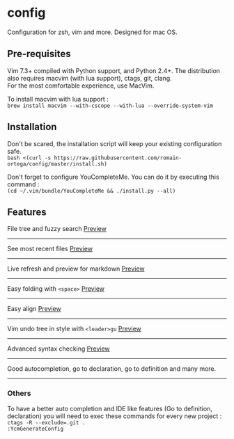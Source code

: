 # config
Configuration for zsh, vim and more. Designed for mac OS.

## Pre-requisites
Vim 7.3+ compiled with Python support, and Python 2.4+.
The distribution also requires macvim (with lua support), ctags, git, clang.  
For the most comfortable experience, use MacVim.  

To install macvim with lua support :  
`brew install macvim --with-cscope --with-lua --override-system-vim`

## Installation
Don't be scared, the installation script will keep your existing configuration safe.  
`bash <(curl -s https://raw.githubusercontent.com/romain-ortega/config/master/install.sh)`
  
Don't forget to configure YouCompleteMe. You can do it by executing this command :  
`(cd ~/.vim/bundle/YouCompleteMe && ./install.py --all)`

## Features
File tree and fuzzy search
[Preview](http://i.imgur.com/Qubq3LW.gif)
***

See most recent files
[Preview](http://i.imgur.com/Nf09Zq6.gif)
***

Live refresh and preview for markdown
[Preview](https://media.giphy.com/media/l0HlKsY05QvecJtSw/source.gif)
***

Easy folding with `<space>`
[Preview](http://i.imgur.com/oSEdI28.gif)
***

Easy align
[Preview](http://i.imgur.com/3g6WCja.gif)
***

Vim undo tree in style with `<leader>gu`
[Preview](http://i.imgur.com/hmXlvfE.png)
***

Advanced syntax checking
[Preview](http://i.imgur.com/euBJJHX.png)
***

Good autocompletion, go to declaration, go to definition and many more.
***

### Others
To have a better auto completion and IDE like features (Go to definition, declaration) you will need to exec these commands for every new project :  
`ctags -R --exclude=.git .`  
`:YcmGenerateConfig`
